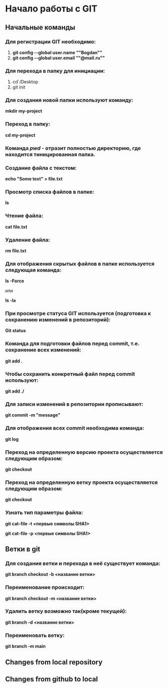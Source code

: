 # Начало работы с GIT

## Начальные команды

### Для регистрации GIT необходимо:
1. **git config --global user.name ""Bogdan""**
2. **git config --global user.email ""@mail.ru""**

### Для перехода в папку для инициации:
1. cd`/Desktop
2. git init

### Для создания новой папки используют команду:

**mkdir my-project**

### Переход в папку:

**cd my-project**

### Команда _*pwd*_ - отразит полностью директорию, где находится тиницированная папка.

### Создание файла с текстом:

**echo "Some text" > file.txt**

### Просмотр списка файлов в папке:

**ls**

### Чтение файла:

**cat file.txt**

### Удаление файла:

**rm file.txt**

### Для отображения скрытых файлов в папке используется следующая команда:

**ls -Force**

или

**ls -la**

### При просмотре статуса GIT используется (подготовка к сохранению изменений в репозиторий):

**Git status**

### Команда для подготовки файлов перед commit, т.е. сохранение всех изменений:

**git add .** 

### Чтобы сохранить конкретный файл перед commit используют:

**git add ./<file name>**

### Для записи изменений в репозитории прописывают:

**git commit -m "message"**

### Для отображения всех commit необходима команда:

**git log**

### Переход на определенную версию проекта осуществляется следующим образом:

**git checkout <commit hash>**

### Переход на определенную ветку проекта осуществляется следующим образом:

**git checkout <branch name>**

### Узнать тип параметры файла:

**git cat-file -t <первые символы SHA1>**

**git cat-file -p <первые символы SHA1>**

## Ветки в git

### Для создания ветки и перехода в неё существует команда:

**git branch checkout -b <название ветки>**

### Переименование происходит:

**git branch checkout -m <название ветки>**

### Удалить ветку возможно так(кроме текущей):

**git branch -d <название ветки>**

### Переименовать ветку:

**git branch -m main**

## Changes from local repository

## Changes from github to local
